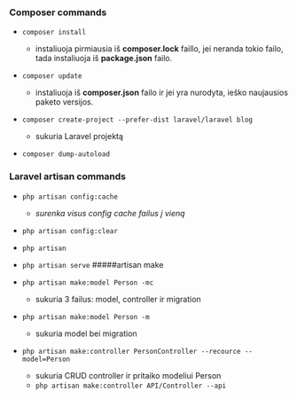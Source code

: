 ### Composer commands
- `composer install` 
  - instaliuoja pirmiausia iš  **composer.lock** faillo, jei neranda tokio
failo, tada instaliuoja iš **package.json** failo.
- `composer update`
  -  instaliuoja iš **composer.json** failo ir jei yra nurodyta, ieško naujausios paketo versijos.

- `composer create-project --prefer-dist laravel/laravel blog`
  - sukuria Laravel projektą

- `composer dump-autoload`

### Laravel artisan commands
- `php artisan config:cache`
  - _surenka visus config cache failus į vieną_
- `php artisan config:clear`

- `php artisan `
- `php artisan serve`
#####artisan make
- `php artisan make:model Person -mc`
  - sukuria 3 failus: model, controller ir migration
- `php artisan make:model Person -m`
  - sukuria model bei migration
- `php artisan make:controller PersonController --recource --model=Person`
  - sukuria CRUD controller ir pritaiko modeliui Person
  - `php artisan make:controller API/Controller --api`



